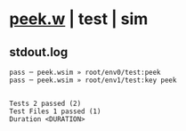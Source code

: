 # [peek.w](../../../../../../examples/tests/sdk_tests/counter/peek.w) | test | sim

## stdout.log
```log
pass ─ peek.wsim » root/env0/test:peek    
pass ─ peek.wsim » root/env1/test:key peek
 
 
Tests 2 passed (2)
Test Files 1 passed (1)
Duration <DURATION>
```

